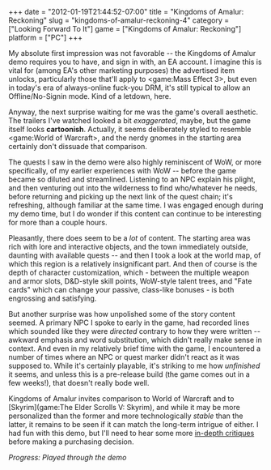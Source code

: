 +++
date = "2012-01-19T21:44:52-07:00"
title = "Kingdoms of Amalur: Reckoning"
slug = "kingdoms-of-amalur-reckoning-4"
category = ["Looking Forward To It"]
game = ["Kingdoms of Amalur: Reckoning"]
platform = ["PC"]
+++

My absolute first impression was not favorable -- the Kingdoms of Amalur demo requires you to have, and sign in with, an EA account.  I imagine this is vital for (among EA's other marketing purposes) the advertised item unlocks, particularly those that'll apply to <game:Mass Effect 3>, but even in today's era of always-online fuck-you DRM, it's still typical to allow an Offline/No-Signin mode.  Kind of a letdown, here.

Anyway, the next surprise waiting for me was the game's overall aesthetic.  The trailers I've watched looked a bit <i>exaggerated</i>, maybe, but the game itself looks <b>cartoonish</b>.  Actually, it seems deliberately styled to resemble <game:World of Warcraft>, and the nerdy gnomes in the starting area certainly don't dissuade that comparison.

The quests I saw in the demo were also highly reminiscent of WoW, or more specifically, of my earlier experiences with WoW -- before the game became so diluted and streamlined.  Listening to an NPC explain his plight, and then venturing out into the wilderness to find who/whatever he needs, before returning and picking up the next link of the quest chain; it's refreshing, although familiar at the same time.  I was engaged enough during my demo time, but I do wonder if this content can continue to be interesting for more than a couple hours.

Pleasantly, there does seem to be a <i>lot</i> of content.  The starting area was rich with lore and interactive objects, and the town immediately outside, daunting with available quests -- and then I took a look at the world map, of which this region is a relatively insignificant part.  And then of course is the depth of character customization, which - between the multiple weapon and armor slots, D&D-style skill points, WoW-style talent trees, and "Fate cards" which can change your passive, class-like bonuses - is both engrossing and satisfying.

But another surprise was how unpolished some of the story content seemed.  A primary NPC I spoke to early in the game, had recorded lines which sounded like they were <i>directed</i> contrary to how they were written -- awkward emphasis and word substitution, which didn't really make sense in context.  And even in my relatively brief time with the game, I encountered a number of times where an NPC or quest marker didn't react as it was supposed to.  While it's certainly playable, it's striking to me how <i>unfinished</i> it seems, and unless this is a pre-release build (the game comes out in a few weeks!), that doesn't really bode well.

Kingdoms of Amalur invites comparison to World of Warcraft and to [Skyrim](game:The Elder Scrolls V: Skyrim), and while it may be more personalized than the former and more technologically <i>stable</i> than the latter, it remains to be seen if it can match the long-term intrigue of either.  I had fun with this demo, but I'll need to hear some more <a href="http://www.metacritic.com/game/pc/kingdoms-of-amalur-reckoning">in-depth critiques</a> before making a purchasing decision.

<i>Progress: Played through the demo</i>